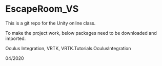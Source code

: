 # EscapeRoom_VS

This is a git repo for the Unity online class.

To make the project work, below packages need to be downloaded and imported.

Oculus Integration, VRTK, VRTK.Tutorials.OculusIntegration


04/2020
